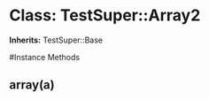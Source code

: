 # Class: TestSuper::Array2
**Inherits:** TestSuper::Base
    




#Instance Methods
## array(a) [](#method-i-array)

